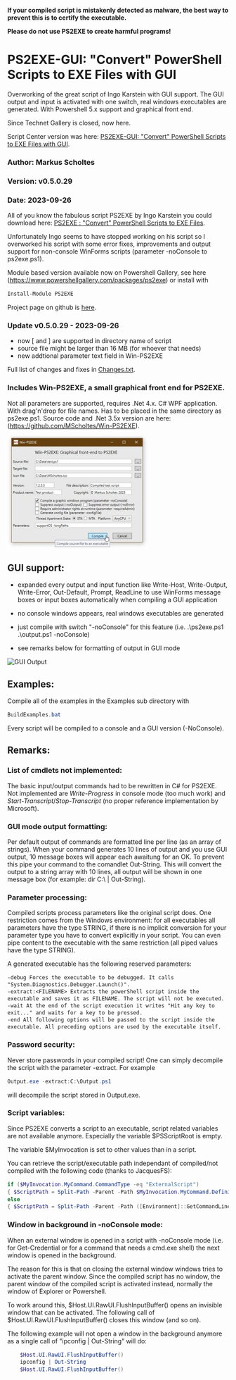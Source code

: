 **If your compiled script is mistakenly detected as malware, the best way to prevent this is to certify the executable.**

**Please do not use PS2EXE to create harmful programs!**

# PS2EXE-GUI: "Convert" PowerShell Scripts to EXE Files with GUI
Overworking of the great script of Ingo Karstein with GUI support. The GUI output and input is activated with one switch, real windows executables are generated. With Powershell 5.x support and graphical front end.

Since Technet Gallery is closed, now here.

Script Center version was here: [PS2EXE-GUI: "Convert" PowerShell Scripts to EXE Files with GUI](https://gallery.technet.microsoft.com/PS2EXE-GUI-Convert-e7cb69d5).

### Author: Markus Scholtes

### Version: v0.5.0.29

### Date: 2023-09-26

All of you know the fabulous script PS2EXE by Ingo Karstein you could download here: [PS2EXE : "Convert" PowerShell Scripts to EXE Files](https://gallery.technet.microsoft.com/scriptcenter/PS2EXE-Convert-PowerShell-9e4e07f1).

Unfortunately Ingo seems to have stopped working on his script so I overworked his script with some error fixes, improvements and output support for non-console WinForms scripts (parameter -noConsole to ps2exe.ps1).


Module based version available now on Powershell Gallery, see here (https://www.powershellgallery.com/packages/ps2exe) or install with
```powershell
Install-Module PS2EXE
```

Project page on github is [here](https://github.com/MScholtes/PS2EXE).


### Update v0.5.0.29 - 2023-09-26
- now [ and ] are supported in directory name of script
- source file might be larger than 16 MB (for whoever that needs)
- new addtional parameter text field in Win-PS2EXE

Full list of changes and fixes in [Changes.txt](Changes.txt).


### Includes Win-PS2EXE, a small graphical front end for PS2EXE.

Not all parameters are supported, requires .Net 4.x. C# WPF application. With drag'n'drop for file names. Has to be placed in the same directory as ps2exe.ps1. Source code and .Net 3.5x version are here: (https://github.com/MScholtes/Win-PS2EXE).

![Screenshot](Screenshot-Small.jpg)


## GUI support:

- expanded every output and input function like Write-Host, Write-Output, Write-Error, Out-Default, Prompt, ReadLine to use WinForms message boxes or input boxes automatically when compiling a GUI application

- no console windows appears, real windows executables are generated

- just compile with switch "-noConsole" for this feature (i.e. .\ps2exe.ps1 .\output.ps1 -noConsole)

- see remarks below for formatting of output in GUI mode

![GUI Output](GUI-Output.jpg)

## Examples:
Compile all of the examples in the Examples sub directory with

```powershell
BuildExamples.bat
```

Every script will be compiled to a console and a GUI version (-NoConsole).


## Remarks:

### List of cmdlets not implemented:
The basic input/output commands had to be rewritten in C# for PS2EXE. Not implemented are *Write-Progress* in console mode (too much work) and *Start-Transcript*/*Stop-Transcript* (no proper reference implementation by Microsoft).

### GUI mode output formatting:

Per default output of commands are formatted line per line (as an array of strings). When your command generates 10 lines of output and you use GUI output, 10 message boxes will appear each awaitung for an OK. To prevent this pipe your command to the comandlet Out-String. This will convert the output to a string array with 10 lines, all output will be shown in one message box (for example: dir C:\ | Out-String).

### Parameter processing:

Compiled scripts process parameters like the original script does. One restriction comes from the Windows environment: for all executables all parameters have the type STRING, if there is no implicit conversion for your parameter type you have to convert explicitly in your script. You can even pipe content to the executable with the same restriction (all piped values have the type STRING).

A generated executable has the following reserved parameters:
```
-debug Forces the executable to be debugged. It calls "System.Diagnostics.Debugger.Launch()".
-extract:<FILENAME> Extracts the powerShell script inside the executable and saves it as FILENAME. The script will not be executed.
-wait At the end of the script execution it writes "Hit any key to exit..." and waits for a key to be pressed.
-end All following options will be passed to the script inside the executable. All preceding options are used by the executable itself.
```

### Password security:
Never store passwords in your compiled script! One can simply decompile the script with the parameter -extract. For example
```powershell
Output.exe -extract:C:\Output.ps1
```
will decompile the script stored in Output.exe.

### Script variables:

Since PS2EXE converts a script to an executable, script related variables are not available anymore. Especially the variable $PSScriptRoot is empty.

The variable $MyInvocation is set to other values than in a script.

You can retrieve the script/executable path independant of compiled/not compiled with the following code (thanks to JacquesFS):

```powershell
if ($MyInvocation.MyCommand.CommandType -eq "ExternalScript")
{ $ScriptPath = Split-Path -Parent -Path $MyInvocation.MyCommand.Definition }
else
{ $ScriptPath = Split-Path -Parent -Path ([Environment]::GetCommandLineArgs()[0]) }
```

### Window in background in -noConsole mode:

When an external window is opened in a script with -noConsole mode (i.e. for Get-Credential or for a command that needs a cmd.exe shell) the next window is opened in the background.

The reason for this is that on closing the external window windows tries to activate the parent window. Since the compiled script has no window, the parent window of the compiled script is activated instead, normally the window of Explorer or Powershell.

To work around this, $Host.UI.RawUI.FlushInputBuffer() opens an invisible window that can be activated. The following call of $Host.UI.RawUI.FlushInputBuffer() closes this window (and so on).

The following example will not open a window in the background anymore as a single call of "ipconfig | Out-String" will do:

```powershell
	$Host.UI.RawUI.FlushInputBuffer()
	ipconfig | Out-String
	$Host.UI.RawUI.FlushInputBuffer()
```
